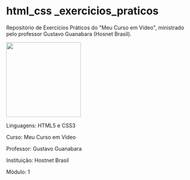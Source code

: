# html_css _exercicios_praticos
 Repositório de Exercícios Práticos do "Meu Curso em Vídeo", ministrado pelo professor Gustavo Guanabara (Hosnet Brasil).

<img src="https://www.cursoemvideo.com/wp-content/uploads/2019/08/cursoemvideo-logo-branca.png" width="200" style="max-width: 100%;">

Linguagens: HTML5 e CSS3

Curso: Meu Curso em Vídeo 

Professor: Gustavo Guanabara

Instituição: Hostnet Brasil

Módulo: 1
